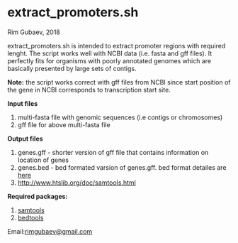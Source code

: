 # extract_promoters.sh
Rim Gubaev, 2018

extract_promoters.sh is intended to extract promoter regions with required lenght. The script works well with NCBI data (i.e. fasta   and gff files). It perfectly fits for organisms with poorly annotated genomes which are basically presented by large sets of contigs. 

**Note:** the script works correct with gff files from NCBI since start position of the gene in NCBI corresponds to transcription start site.

**Input files**
1. multi-fasta file with genomic sequences (i.e contigs or chromosomes)
2. gff file for above multi-fasta file

**Output files**
1. genes.gff - shorter version of gff file that contains information on location of genes
2. genes.bed - bed formated varsion of genes.gff. bed format detailes are [here](https://www.ensembl.org/info/website/upload/bed.html)
3. http://www.htslib.org/doc/samtools.html 


**Required packages:**
1. [samtools](http://samtools.sourceforge.net/)
2. [bedtools](http://bedtools.readthedocs.io/en/latest/)

Email:rimgubaev@gmail.com
